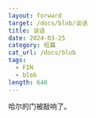 ```yaml
---
layout: forward
target: /docs/blob/谈话
title: 谈话
date: 2024-03-25
category: 短篇
cat_url: /docs/blob
tags: 
  - FIN
  - blob
length: 648
---
```


哈尔的门被敲响了。
